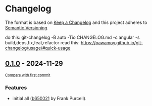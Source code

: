 # Changelog

The format is based on [Keep a Changelog](http://keepachangelog.com/en/1.0.0/)
and this project adheres to [Semantic Versioning](http://semver.org/spec/v2.0.0.html).

do this: git-changelog -B auto -Tio CHANGELOG.md -c angular -s build,deps,fix,feat,refactor
read this: https://pawamoy.github.io/git-changelog/usage/#quick-usage

<!-- insertion marker -->
## [0.1.0](https://github.com/MrXinc/convert/releases/tag/0.1.0) - 2024-11-29

<small>[Compare with first commit](https://github.com/MrXinc/convert/compare/ab465124366eea0b930401525ce18ff99390fb9d...0.1.0)</small>

### Features

- initial all ([b650021](https://github.com/MrXinc/convert/commit/b650021c5f5e0385af0e5e9d1ecc0469de9ba3a3) by Frank Purcell).
